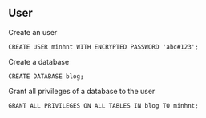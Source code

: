 ## User

Create an user

```
CREATE USER minhnt WITH ENCRYPTED PASSWORD 'abc#123';
```

Create a database

```
CREATE DATABASE blog;
```

Grant all privileges of a database to the user

```
GRANT ALL PRIVILEGES ON ALL TABLES IN blog TO minhnt;
```